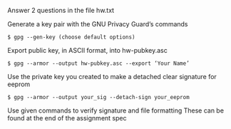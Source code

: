 Answer 2 questions in the file hw.txt

Generate a key pair with the GNU Privacy Guard’s commands
```
$ gpg --gen-key (choose default options)
```

Export public key, in ASCII format, into hw-pubkey.asc 
```
$ gpg --armor --output hw-pubkey.asc --export ‘Your Name’
```

Use the private key you created to make a detached clear signature for eeprom
```
$ gpg --armor --output your_sig --detach-sign your_eeprom
```

Use given commands to verify signature and file formatting
These can be found at the end of the assignment spec  
